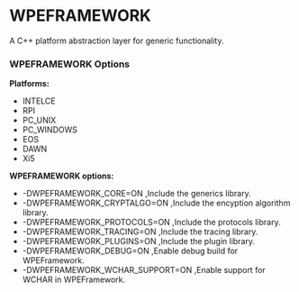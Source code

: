 # WPEFRAMEWORK

A C++ platform abstraction layer for generic functionality.

### WPEFRAMEWORK Options
**Platforms:**
* INTELCE
* RPI
* PC_UNIX
* PC_WINDOWS
* EOS
* DAWN
* Xi5

**WPEFRAMEWORK options:**
*  -DWPEFRAMEWORK_CORE=ON ,Include the generics library.
*  -DWPEFRAMEWORK_CRYPTALGO=ON ,Include the encyption algorithm library.
*  -DWPEFRAMEWORK_PROTOCOLS=ON ,Include the protocols library.
*  -DWPEFRAMEWORK_TRACING=ON ,Include the tracing library.
*  -DWPEFRAMEWORK_PLUGINS=ON ,Include the plugin library.
*  -DWPEFRAMEWORK_DEBUG=ON ,Enable debug build for WPEFramework.
*  -DWPEFRAMEWORK_WCHAR_SUPPORT=ON ,Enable support for WCHAR in WPEFramework.
